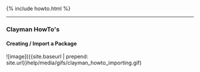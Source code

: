 {% include howto.html %}

----


<h3><b>Clayman HowTo's</b></h3>

<h4><b>Creating / Import a Package</b></h4>
![image]({{site.baseurl | prepend: site.url}}help/media/gifs/clayman_howto_importing.gif)
